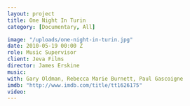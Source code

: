 ```yaml
---
layout: project
title: One Night In Turin
category: [Documentary, All]

image: "/uploads/one-night-in-turin.jpg"
date: 2010-05-19 00:00 Z
role: Music Supervisor
client: Jeva Films
director: James Erskine
music: 
with: Gary Oldman, Rebecca Marie Burnett, Paul Gascoigne
imdb: "http://www.imdb.com/title/tt1626175"
video: 
---
```



